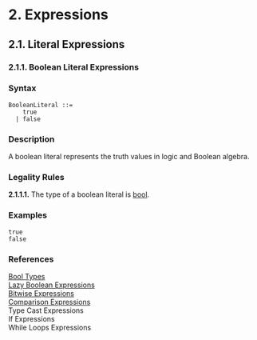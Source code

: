 
# 2. Expressions
## 2.1. Literal Expressions
### 2.1.1. Boolean Literal Expressions <a name="boolean-literal"></a>


### Syntax
   <a name="boolean-literal-syntax"></a>
    
    BooleanLiteral ::= 
        true 
      | false 

### Description
A boolean literal represents the truth values in logic and Boolean algebra.

### Legality Rules
**2.1.1.1.** <!-- 4980f9e0-3291-41ac-bef8-21acdf3545ba --> 
The type of a boolean literal is [bool](../../types/bool/bool.md#bool).

### Examples
`
  true
` \
`
  false
`

### References
[Bool Types](../../types/bool/bool.md#bool) \
[Lazy Boolean Expressions](../operator-expressions/lazy-boolean-expressions/lazy-boolean-expressions.md#lazy-boolean-expressions) \
[Bitwise Expressions](../operator-expressions/bitwise-expressions/bitwise-expressions.md#bitwise-expressions) \
[Comparison Expressions](../operator-expressions/comparison-expressions/comparison-expressions.md#comparison-expressions) \
Type Cast Expressions \
If Expressions \
While Loops Expressions 
